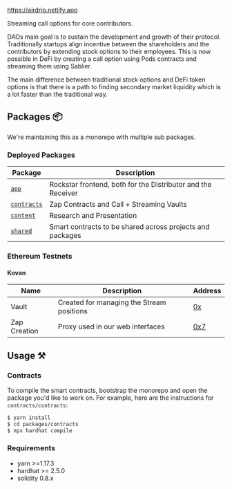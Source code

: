 https://airdrip.netlify.app

Streaming call options for core contributors.

DAOs main goal is to sustain the development and growth of their protocol. Traditionally startups align incentive between the shareholders and the contributors by extending stock options to their employees. This is now possible in DeFi by creating a call option using Pods contracts and streaming them using Sablier. 

The main difference between traditional stock options and DeFi token options is that there is a path to finding secondary market liquidity which is a lot faster than the traditional way.

## Packages :package:

We're maintaining this as a monorepo with multiple sub packages.

### Deployed Packages

| Package                                                   | Description                                                       |
| --------------------------------------------------------- | ----------------------------------------------------------------- |
| [`app`](/packages/app)               | Rockstar frontend, both for the Distributor and the Receiver       |
| [`contracts`](/packages/contracts)                   | Zap Contracts and Call + Streaming Vaults                       |
| [`content`](/packages/content)                 | Research and Presentation                                       |
| [`shared`](/packages/shared) | Smart contracts to be shared across projects and packages |

### Ethereum Testnets

#### Kovan

| Name          | Description                      | Address                                                                                                                     |
| ------------- | -------------------------------- | --------------------------------------------------------------------------------------------------------------------------- |
| Vault |   Created for managing the Stream positions  | [0x](https://kovan.etherscan.io/address/0x) |
| Zap Creation       | Proxy used in our web interfaces | [0x7](https://kovan.etherscan.io/address/0x7) |


## Usage :hammer_and_pick:

### Contracts 
To compile the smart contracts, bootstrap the monorepo and open the package you'd like to work on. For example, here are the instructions for `contracts/contracts`:

```bash
$ yarn install
$ cd packages/contracts
$ npx hardhat compile
```
### Requirements

- yarn >=1.17.3
- hardhat >= 2.5.0
- solidity 0.8.x
